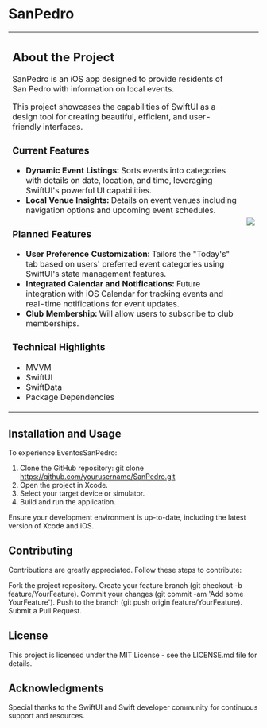 # SanPedro

<table>
<tr>
<td>

## About the Project

SanPedro is an iOS app designed to provide residents of San Pedro with information on local events. 

This project showcases the capabilities of SwiftUI as a design tool for creating beautiful, efficient, and user-friendly interfaces.

### Current Features

- **Dynamic Event Listings:** Sorts events into categories with details on date, location, and time, leveraging SwiftUI's powerful UI capabilities.
- **Local Venue Insights:** Details on event venues including navigation options and upcoming event schedules.

### Planned Features

- **User Preference Customization:** Tailors the "Today's" tab based on users' preferred event categories using SwiftUI's state management features.
- **Integrated Calendar and Notifications:** Future integration with iOS Calendar for tracking events and real-time notifications for event updates.
- **Club Membership:** Will allow users to subscribe to club memberships.

### Technical Highlights

- MVVM
- SwiftUI
- SwiftData
- Package Dependencies
  
</td>
<td>

<img src="https://github.com/ricardonovelot/EventosSanPedro/assets/84286086/f582f6ef-5b37-4587-81c0-c827469adf5a">

</td>
</tr>
</table>

## Installation and Usage

To experience EventosSanPedro:

1. Clone the GitHub repository: git clone https://github.com/yourusername/SanPedro.git
2. Open the project in Xcode.
3. Select your target device or simulator.
4. Build and run the application.

Ensure your development environment is up-to-date, including the latest version of Xcode and iOS.

## Contributing

Contributions are greatly appreciated. Follow these steps to contribute:

Fork the project repository.
Create your feature branch (git checkout -b feature/YourFeature).
Commit your changes (git commit -am 'Add some YourFeature').
Push to the branch (git push origin feature/YourFeature).
Submit a Pull Request.

## License

This project is licensed under the MIT License - see the LICENSE.md file for details.

## Acknowledgments

Special thanks to the SwiftUI and Swift developer community for continuous support and resources.
